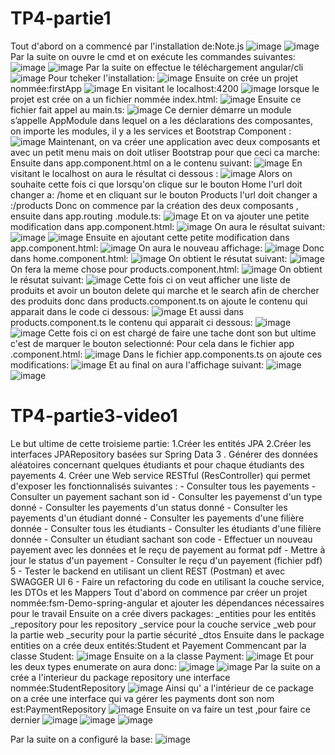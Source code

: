 # TP4-partie1
Tout d'abord on a commencé par l'installation de:Note.js
![image](https://github.com/baayaouiimane/TP4-complet/assets/167249908/00c3501d-8f27-4238-a46d-7bc4d3dd583d)
![image](https://github.com/baayaouiimane/TP4-complet/assets/167249908/4948ca0a-ae78-40c6-9446-05fe16c0eb7e)
Par la suite on ouvre le cmd et on exécute les commandes suivantes:
![image](https://github.com/baayaouiimane/TP4-complet/assets/167249908/ceced17e-db4d-426a-b7c4-2b8344c6bffe)
![image](https://github.com/baayaouiimane/TP4-complet/assets/167249908/054e7caf-be92-4dad-914d-774434216741)
Par la suite on effectue le téléchargement angular/cli
![image](https://github.com/baayaouiimane/TP4-complet/assets/167249908/967bfc60-f31e-4bf3-8aec-0b6916a37dff)
Pour tcheker l'installation:
![image](https://github.com/baayaouiimane/TP4-complet/assets/167249908/35d99751-c19e-49c8-9308-8c80ef88272e)
Ensuite on crée un projet nommée:firstApp
![image](https://github.com/baayaouiimane/TP4-complet/assets/167249908/9f3c370c-6036-4f2d-a984-92c0fd96b739)
En visitant le localhost:4200
![image](https://github.com/baayaouiimane/TP4-complet/assets/167249908/8690a02f-8608-4c27-9278-00ed71889cf8)
lorsque le projet est crée on a un fichier nommée index.html:
![image](https://github.com/baayaouiimane/TP4-complet/assets/167249908/7976a694-146c-499b-a6aa-db7c09ced8e5)
Ensuite ce fichier fait appel au main.ts:
![image](https://github.com/baayaouiimane/TP4-complet/assets/167249908/97112d46-da39-4463-b405-88ae60abc921)
Ce dernier démarre un module s’appelle AppModule dans lequel on a les déclarations des composantes, on importe les modules, il y a les services et Bootstrap Component :
![image](https://github.com/baayaouiimane/TP4-complet/assets/167249908/b1368829-cb7c-4eed-b15d-76e47a73cd5b)
Maintenant, on va créer une application avec deux composants et avec un petit menu mais on doit utliser Bootstrap pour que ceci ca marche:
Ensuite dans app.component.html on a le contenu suivant:
![image](https://github.com/baayaouiimane/TP4-complet/assets/167249908/80760050-d89e-49c6-8b58-f462e0808326)
En visitant le localhost on aura le résultat ci dessous :
![image](https://github.com/baayaouiimane/TP4-complet/assets/167249908/40d7df9f-c5a2-4338-8d5d-06aaac9dd62d)
Alors on souhaite cette fois ci que lorsqu'on  clique sur le bouton Home l'url doit changer a: /home et en cliquant sur le bouton Products l'url doit changer a :/products
Donc on commence par la création des deux composants , ensuite dans app.routing .module.ts:
![image](https://github.com/baayaouiimane/TP4-complet/assets/167249908/77075676-5407-4e9f-9ac1-dccc5aef71c2)
Et on va ajouter une petite modification dans app.component.html:
![image](https://github.com/baayaouiimane/TP4-complet/assets/167249908/3bbb625e-a517-4bb5-9d48-ca171446864a)
On aura le résultat suivant:
![image](https://github.com/baayaouiimane/TP4-complet/assets/167249908/a28df7d1-6157-41aa-a782-d525933b9fc8)
![image](https://github.com/baayaouiimane/TP4-complet/assets/167249908/4384744f-9bba-4a2f-a586-a536862b43c0)
Ensuite en ajoutant cette petite modification dans app.component.html:
![image](https://github.com/baayaouiimane/TP4-complet/assets/167249908/f4494705-31e2-4e5f-b04b-12680cc6a782)
On aura le nouveau affichage:
![image](https://github.com/baayaouiimane/TP4-complet/assets/167249908/c414cf07-e25f-40da-b3cf-a2c26aa1c754)
Donc dans home.component.html:
![image](https://github.com/baayaouiimane/TP4-complet/assets/167249908/55a17cf1-04ba-4aa6-9b6f-2acda78d641d)
On obtient le résutat suivant:
![image](https://github.com/baayaouiimane/TP4-complet/assets/167249908/696d04ff-ab51-4c9f-ab90-b526c7dc8b6f)
On fera la meme chose pour products.component.html:
![image](https://github.com/baayaouiimane/TP4-complet/assets/167249908/0a1856ef-ffe3-450f-8f5e-eece8979130b)
On obtient le résutat suivant:
![image](https://github.com/baayaouiimane/TP4-complet/assets/167249908/d862ea39-acec-499b-882b-1b83f18fa4cd)
Cette fois ci on veut afficher une liste de produits et avoir un bouton delete qui marche et le search afin de chercher des produits donc dans products.component.ts  on ajoute le contenu qui apparait dans le code ci dessous:
![image](https://github.com/baayaouiimane/TP4-complet/assets/167249908/845dae1a-6b50-4c2b-ad62-31e6c56a956f)
Et aussi dans products.component.ts le contenu qui apparait ci dessous: 
![image](https://github.com/baayaouiimane/TP4-complet/assets/167249908/15efe2e6-f0d5-4555-acc3-8688ff945aa3)
![image](https://github.com/baayaouiimane/TP4-complet/assets/167249908/fdcd0217-5599-4853-83a3-2e56d9cd5f4d)
Cette fois ci on est chargé de faire une tache dont son but ultime c'est de marquer le bouton selectionné:
Pour cela dans le fichier app .component.html:
![image](https://github.com/baayaouiimane/TP4-complet/assets/167249908/6aacfd63-7b37-497a-975f-090ccf87ef04)
Dans le fichier app.components.ts on ajoute ces modifications:
![image](https://github.com/baayaouiimane/TP4-complet/assets/167249908/c17fe529-1b8b-445b-8137-668267a863a0)
Et au final on aura l'affichage suivant:
![image](https://github.com/baayaouiimane/TP4-complet/assets/167249908/780a7bee-4c63-40bb-9dd3-532f79332ef0)
![image](https://github.com/baayaouiimane/TP4-complet/assets/167249908/da0cee18-06a5-49df-87ab-36f2b1d6b110)
# TP4-partie3-video1
Le but ultime de cette troisieme partie: 
1.Créer les entités JPA
2.Créer les interfaces JPARepository basées sur Spring Data
3 . Générer des données aléatoires concernant quelques étudiants et pour chaque étudiants des payements
4. Créer une Web service RESTful (ResController) qui permet d'exposer les fonctionnalisés suivantes :
    - Consulter tous les payements
    - Consulter un payement sachant son id
    - Consulter les payemenst d'un type donné
    - Consulter les payements d'un status donné
    - Consulter les payements d'un étudiant donné
    - Consulter les payements d'une filière donnée
    - Consulter tous les étudiants
    - Consulter les étudiants d'une filière donnée
    - Consulter un étudiant sachant son code
    - Effectuer un nouveau payement avec les données et le reçu de payement au format pdf
    - Mettre à jour le status d'un payement
    - Consulter le reçu d'un payement  (fichier pdf) 
     5 - Tester le backend en utilisant un client REST (Postman) et avec SWAGGER UI
     6 - Faire un refactoring du code en utilisant la couche service, les DTOs et les Mappers
Tout d'abord on commence par créer un projet nommée:fsm-Demo-spring-angular et ajouter les dépendances nécessaires pour le travail
Ensuite on a crée divers packages: 
_entities pour les entités
_repository pour les repository
_service pour la couche service
_web pour la partie web
_security pour la partie sécurité
_dtos
Ensuite dans le package entities on a crée deux entités:Student et Payement
Commencant par la classe Student:
![image](https://github.com/baayaouiimane/TP4-complet/assets/167249908/d2921b79-3e9d-417f-8871-3af7eface653)
Ensuite on a la classe Payment:
![image](https://github.com/baayaouiimane/TP4-complet/assets/167249908/18448174-fbb8-45ef-a531-1fc44b85e949)
Et pour les deux types enumerate on aura donc:
![image](https://github.com/baayaouiimane/TP4-complet/assets/167249908/801ab5b3-8a2c-4715-890b-dc72e43e928f)
![image](https://github.com/baayaouiimane/TP4-complet/assets/167249908/5cd808c7-5789-4189-bd1b-5582274efd6e)
Par la suite on a crée a l'interieur du package repository une interface nommée:StudentRepository
![image](https://github.com/baayaouiimane/TP4-complet/assets/167249908/2689aa50-8173-41b7-aa7b-96e3992d2ac5)
Ainsi qu' a l'intérieur de ce package on a crée une interface qui va gérer les payments dont son nom est:PaymentRepository
![image](https://github.com/baayaouiimane/TP4-complet/assets/167249908/245e62a8-1335-4185-8792-717b6ad73650)
Ensuite on va faire un test ,pour faire ce dernier
![image](https://github.com/baayaouiimane/TP4-complet/assets/167249908/06087cab-ae68-4a74-ad71-dcbd4521f5db)
![image](https://github.com/baayaouiimane/TP4-complet/assets/167249908/06d491b4-5bc9-4d2e-af8c-ae3a0f47d352)
![image](https://github.com/baayaouiimane/TP4-complet/assets/167249908/227ffe39-fd09-4994-8c67-d116537e0452)


Par la suite on a configuré la base:
![image](https://github.com/baayaouiimane/TP4-complet/assets/167249908/a5d71a85-93e9-4202-b5b7-3145475a7f2a)














